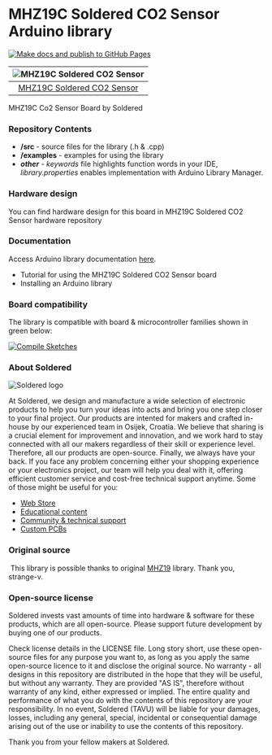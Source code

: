 # MHZ19C Soldered CO2 Sensor Arduino library

[![Make docs and publish to GitHub Pages](https://github.com/e-radionicacom/Soldered-MHZ19C-CO2-Sensor-Library/actions/workflows/make_docs.yml/badge.svg?branch=dev)](https://github.com/e-radionicacom/Soldered-MHZ19C-CO2-Sensor-Library/actions/workflows/make_docs.yml)

| ![MHZ19C Soldered CO2 Sensor](https://upload.wikimedia.org/wikipedia/commons/8/8f/Example_image.svg) |
| :---------------------------------------------------------------------------------------------:      |
| [MHZ19C Soldered CO2 Sensor](https://www.solde.red/108994)                                          |

MHZ19C Co2 Sensor Board by Soldered

### Repository Contents
- **/src** - source files for the library (.h & .cpp)
- **/examples** - examples for using the library
- ***other*** - *keywords* file highlights function words in your IDE, *library.properties* enables implementation with Arduino Library Manager.

### Hardware design
You can find hardware design for this board in MHZ19C Soldered CO2 Sensor hardware repository

### Documentation

Access Arduino library documentation [here](https://e-radionicacom.github.io/Soldered-MHZ19C-CO2-Sensor-Library/).

- Tutorial for using the MHZ19C Soldered CO2 Sensor board
- Installing an Arduino library

### Board compatibility

The library is compatible with board & microcontroller families shown in green below: 

[![Compile Sketches](http://github-actions.40ants.com/e-radionicacom/Soldered-MHZ19C-CO2-Sensor-Library/matrix.svg?branch=dev&only=Compile%20Sketches)](https://github.com/e-radionicacom/Soldered-MHZ19C-CO2-Sensor-Library/actions/workflows/compile_test.yml)

### About Soldered
![Soldered logo](https://raw.githubusercontent.com/e-radionicacom/Soldered-MHZ19C-CO2-Sensor-Library/dev/extras/Logo%20horizontal-2.svg)

At Soldered, we design and manufacture a wide selection of electronic products to help you turn your ideas into acts and bring you one step closer to your final project. Our products are intented for makers and crafted in-house by our experienced team in Osijek, Croatia. We believe that sharing is a crucial element for improvement and innovation, and we work hard to stay connected with all our makers regardless of their skill or experience level. Therefore, all our products are open-source. Finally, we always have your back. If you face any problem concerning either your shopping experience or your electronics project, our team will help you deal with it, offering efficient customer service and cost-free technical support anytime. Some of those might be useful for you:

- [Web Store](https://www.soldered.com)
- [Educational content](https://learn.soldered.com)
- [Community & technical support](https://community.soldered.com)
- [Custom PCBs](https://pcb.soldered.com)


### Original source
​
This library is possible thanks to original [MHZ19](https://github.com/strange-v/MHZ19) library. Thank you, strange-v. 


### Open-source license
Soldered invests vast amounts of time into hardware & software for these products, which are all open-source. Please support future development by buying one of our products. 

Check license details in the LICENSE file. Long story short, use these open-source files for any purpose you want to, as long as you apply the same open-source licence to it and disclose the original source. No warranty - all designs in this repository are distributed in the hope that they will be useful, but without any warranty. They are provided "AS IS", therefore without warranty of any kind, either expressed or implied. The entire quality and performance of what you do with the contents of this repository are your responsibility. In no event, Soldered (TAVU) will be liable for your damages, losses, including any general, special, incidental or consequential damage arising out of the use or inability to use the contents of this repository. 

Thank you from your fellow makers at Soldered.

